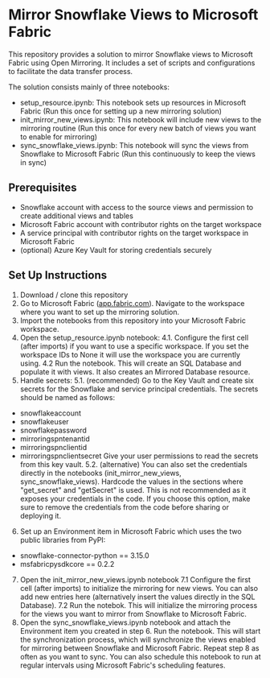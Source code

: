 # Mirror Snowflake Views to Microsoft Fabric

This repository provides a solution to mirror Snowflake views to Microsoft Fabric using Open Mirroring. It includes a set of scripts and configurations to facilitate the data transfer process.

The solution consists mainly of three notebooks:
- setup_resource.ipynb: This notebook sets up resources in Microsoft Fabric (Run this once for setting up a new mirroring solution)
- init_mirror_new_views.ipynb: This notebook will include new views to the mirroring routine (Run this once for every new batch of views you want to enable for mirroring)
- sync_snowflake_views.ipynb: This notebook will sync the views from Snowflake to Microsoft Fabric (Run this continuously to keep the views in sync)



## Prerequisites

- Snowflake account with access to the source views and permission to create additional views and tables
- Microsoft Fabric account with contributor rights on the target workspace
- A service principal with contributor rights on the target workspace in Microsoft Fabric
- (optional) Azure Key Vault for storing credentials securely

## Set Up Instructions

1. Download / clone this repository
2. Go to Microsoft Fabric ([app.fabric.com](https://app.fabric.microsoft.com/)). Navigate to the workspace where you want to set up the mirroring solution.
3. Import the notebooks from this repository into your Microsoft Fabric workspace.
4. Open the setup_resource.ipynb notebook:
4.1. Configure the first cell (after imports) if you want to use a specific workspace. If you set the workspace IDs to None it will use the workspace you are currently using.
4.2 Run the notebook. This will create an SQL Database and populate it with views. It also creates an Mirrored Database resource.
5. Handle secrets:
5.1. (recommended) Go to the Key Vault and create six secrets for the Snowflake and service principal credentials. The secrets should be named as follows:
- snowflakeaccount
- snowflakeuser
- snowflakepassword
- mirroringspntenantid
- mirroringspnclientid
- mirroringspnclientsecret
Give your user permissions to read the secrets from this key vault.
5.2. (alternative) You can also set the credentials directly in the notebooks (init_mirror_new_views, sync_snowflake_views). Hardcode the values in the sections where "get_secret" and "getSecret" is used. This is not recommended as it exposes your credentials in the code. If you choose this option, make sure to remove the credentials from the code before sharing or deploying it.
6. Set up an Environment item in Microsoft Fabric which uses the two public libraries from PyPI:
- snowflake-connector-python == 3.15.0
- msfabricpysdkcore ==  0.2.2
7. Open the init_mirror_new_views.ipynb notebook
7.1 Configure the first cell (after imports) to initialize the mirroring for new views. You can also add new entries here (alternatively insert the values directly in the SQL Database).
7.2 Run the notebok. This will initialize the mirroring process for the views you want to mirror from Snowflake to Microsoft Fabric.
8. Open the sync_snowflake_views.ipynb notebook and attach the Environment item you created in step 6. Run the notebook. This will start the synchronization process, which will synchronize the views enabled for mirroring between Snowflake and Microsoft Fabric.
Repeat step 8 as often as you want to sync. You can also schedule this notebook to run at regular intervals using Microsoft Fabric's scheduling features.